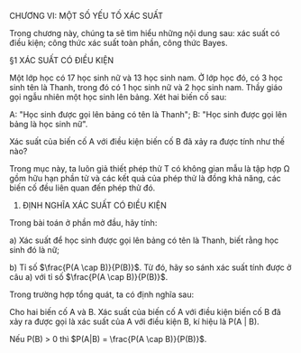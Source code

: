 CHƯƠNG VI: MỘT SỐ YẾU TỐ XÁC SUẤT

Trong chương này, chúng ta sẽ tìm hiểu những nội dung sau: xác suất có điều kiện; công thức xác suất toàn phần, công thức Bayes.

§1 XÁC SUẤT CÓ ĐIỀU KIỆN

Một lớp học có 17 học sinh nữ và 13 học sinh nam. Ở lớp học đó, có 3 học sinh tên là Thanh, trong đó có 1 học sinh nữ và 2 học sinh nam. Thầy giáo gọi ngẫu nhiên một học sinh lên bảng. Xét hai biến cố sau:

A: "Học sinh được gọi lên bảng có tên là Thanh";
B: "Học sinh được gọi lên bảng là học sinh nữ".

Xác suất của biến cố A với điều kiện biến cố B đã xảy ra được tính như thế nào?

Trong mục này, ta luôn giả thiết phép thử T có không gian mẫu là tập hợp Ω gồm hữu hạn phần tử và các kết quả của phép thử là đồng khả năng, các biến cố đều liên quan đến phép thử đó.

1. ĐỊNH NGHĨA XÁC SUẤT CÓ ĐIỀU KIỆN

Trong bài toán ở phần mở đầu, hãy tính:

a) Xác suất để học sinh được gọi lên bảng có tên là Thanh, biết rằng học sinh đó là nữ;

b) Tỉ số $\frac{P(A \cap B)}{P(B)}$. Từ đó, hãy so sánh xác suất tính được ở câu a) với tỉ số $\frac{P(A \cap B)}{P(B)}$.

Trong trường hợp tổng quát, ta có định nghĩa sau:

Cho hai biến cố A và B. Xác suất của biến cố A với điều kiện biến cố B đã xảy ra được gọi là xác suất của A với điều kiện B, kí hiệu là P(A | B).

Nếu P(B) > 0 thì $P(A|B) = \frac{P(A \cap B)}{P(B)}$.